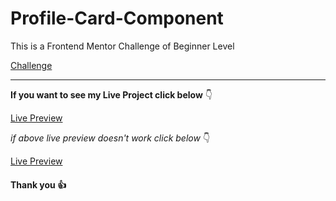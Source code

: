 # Profile-Card-Component

This is a Frontend Mentor Challenge of Beginner Level

[Challenge](https://www.frontendmentor.io/challenges/profile-card-component-cfArpWshJ)

---

**If you want to see my Live Project click below** :point_down:

[Live Preview](https://quirky-cori-3ff3e6.netlify.app)

_if above live preview doesn't work click below_ :point_down:

[Live Preview](https://profile-card-component-pink-ten.vercel.app)

#### Thank you :+1:
